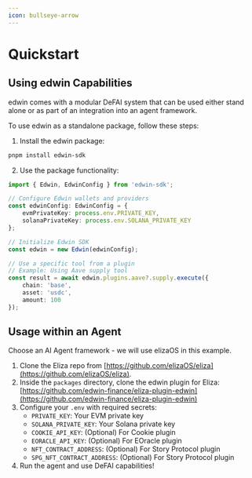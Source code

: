 ```yaml
---
icon: bullseye-arrow
---
```


# Quickstart

## Using edwin Capabilities

edwin comes with a modular DeFAI system that can be used either stand alone or as part of an integration into an agent framework.

To use edwin as a standalone package, follow these steps:

1. Install the edwin package:

```bash
pnpm install edwin-sdk
```

2. Use the package functionality:

```typescript
import { Edwin, EdwinConfig } from 'edwin-sdk';

// Configure Edwin wallets and providers
const edwinConfig: EdwinConfig = {
    evmPrivateKey: process.env.PRIVATE_KEY,
    solanaPrivateKey: process.env.SOLANA_PRIVATE_KEY
};

// Initialize Edwin SDK
const edwin = new Edwin(edwinConfig);

// Use a specific tool from a plugin
// Example: Using Aave supply tool
const result = await edwin.plugins.aave?.supply.execute({
    chain: 'base',
    asset: 'usdc',
    amount: 100
});
```

## Usage within an Agent

Choose an AI Agent framework - we will use elizaOS in this example.

1. Clone the Eliza repo from [https://github.com/elizaOS/eliza](https://github.com/elizaOS/eliza).
2. Inside the `packages` directory, clone the edwin plugin for Eliza: [https://github.com/edwin-finance/eliza-plugin-edwin](https://github.com/edwin-finance/eliza-plugin-edwin)
3. Configure your `.env` with required secrets:
   - `PRIVATE_KEY`: Your EVM private key
   - `SOLANA_PRIVATE_KEY`: Your Solana private key
   - `COOKIE_API_KEY`: (Optional) For Cookie plugin
   - `EORACLE_API_KEY`: (Optional) For EOracle plugin
   - `NFT_CONTRACT_ADDRESS`: (Optional) For Story Protocol plugin
   - `SPG_NFT_CONTRACT_ADDRESS`: (Optional) For Story Protocol plugin
4. Run the agent and use DeFAI capabilities!
